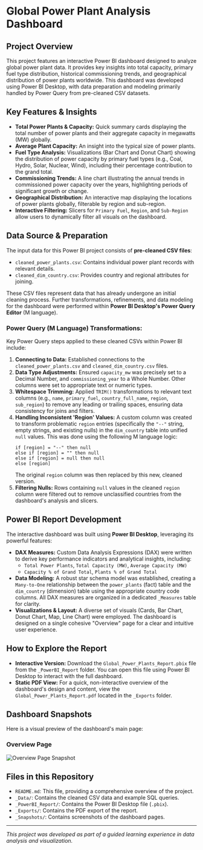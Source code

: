 # Global Power Plant Analysis Dashboard

## Project Overview
This project features an interactive Power BI dashboard designed to analyze global power plant data. It provides key insights into total capacity, primary fuel type distribution, historical commissioning trends, and geographical distribution of power plants worldwide. This dashboard was developed using Power BI Desktop, with data preparation and modeling primarily handled by Power Query from pre-cleaned CSV datasets.

## Key Features & Insights
-   **Total Power Plants & Capacity:** Quick summary cards displaying the total number of power plants and their aggregate capacity in megawatts (MW) globally.
-   **Average Plant Capacity:** An insight into the typical size of power plants.
-   **Fuel Type Analysis:** Visualizations (Bar Chart and Donut Chart) showing the distribution of power capacity by primary fuel types (e.g., Coal, Hydro, Solar, Nuclear, Wind), including their percentage contribution to the grand total.
-   **Commissioning Trends:** A line chart illustrating the annual trends in commissioned power capacity over the years, highlighting periods of significant growth or change.
-   **Geographical Distribution:** An interactive map displaying the locations of power plants globally, filterable by region and sub-region.
-   **Interactive Filtering:** Slicers for `Primary Fuel`, `Region`, and `Sub-Region` allow users to dynamically filter all visuals on the dashboard.

## Data Source & Preparation
The input data for this Power BI project consists of **pre-cleaned CSV files**:
-   `cleaned_power_plants.csv`: Contains individual power plant records with relevant details.
-   `cleaned_dim_country.csv`: Provides country and regional attributes for joining.

These CSV files represent data that has already undergone an initial cleaning process. Further transformations, refinements, and data modeling for the dashboard were performed within **Power BI Desktop's Power Query Editor** (M language).

### Power Query (M Language) Transformations:
Key Power Query steps applied to these cleaned CSVs within Power BI include:
1.  **Connecting to Data:** Established connections to the `cleaned_power_plants.csv` and `cleaned_dim_country.csv` files.
2.  **Data Type Adjustments:** Ensured `capacity_mw` was precisely set to a Decimal Number, and `commissioning_year` to a Whole Number. Other columns were set to appropriate text or numeric types.
3.  **Whitespace Trimming:** Applied `TRIM()` transformations to relevant text columns (e.g., `name`, `primary_fuel`, `country_full_name`, `region`, `sub_region`) to remove any leading or trailing spaces, ensuring data consistency for joins and filters.
4.  **Handling Inconsistent 'Region' Values:** A custom column was created to transform problematic `region` entries (specifically the `"--"` string, empty strings, and existing nulls) in the `dim_country` table into unified `null` values. This was done using the following M language logic:
    ```powerquery-m
    if [region] = "--" then null
    else if [region] = "" then null
    else if [region] = null then null
    else [region]
    ```
    The original `region` column was then replaced by this new, cleaned version.
5.  **Filtering Nulls:** Rows containing `null` values in the cleaned `region` column were filtered out to remove unclassified countries from the dashboard's analysis and slicers.

## Power BI Report Development
The interactive dashboard was built using **Power BI Desktop**, leveraging its powerful features:
-   **DAX Measures:** Custom Data Analysis Expressions (DAX) were written to derive key performance indicators and analytical insights, including:
    -   `Total Power Plants`, `Total Capacity (MW)`, `Average Capacity (MW)`
    -   `Capacity % of Grand Total`, `Plants % of Grand Total`
-   **Data Modeling:** A robust star schema model was established, creating a `Many-to-One` relationship between the `power_plants` (fact) table and the `dim_country` (dimension) table using the appropriate country code columns. All DAX measures are organized in a dedicated `_Measures` table for clarity.
-   **Visualizations & Layout:** A diverse set of visuals (Cards, Bar Chart, Donut Chart, Map, Line Chart) were employed. The dashboard is designed on a single cohesive "Overview" page for a clear and intuitive user experience.

## How to Explore the Report
-   **Interactive Version:** Download the `Global_Power_Plants_Report.pbix` file from the `_PowerBI_Report` folder. You can open this file using Power BI Desktop to interact with the full dashboard.
-   **Static PDF View:** For a quick, non-interactive overview of the dashboard's design and content, view the `Global_Power_Plants_Report.pdf` located in the `_Exports` folder.

## Dashboard Snapshots
Here is a visual preview of the dashboard's main page:

### Overview Page
![Overview Page Snapshot](_Snapshots/Global_Power_Plants_Overview.png)

## Files in this Repository
-   `README.md`: This file, providing a comprehensive overview of the project.
-   `_Data/`: Contains the cleaned CSV data and example SQL queries.
-   `_PowerBI_Report/`: Contains the Power BI Desktop file (`.pbix`).
-   `_Exports/`: Contains the PDF export of the report.
-   `_Snapshots/`: Contains screenshots of the dashboard pages.

---
*This project was developed as part of a guided learning experience in data analysis and visualization.*
